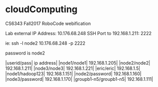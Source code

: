 # cloudComputing
CS6343 Fall2017 RoboCode webification

Lab external IP Address: 10.176.68.248
SSH Port to 192.168.1.211: 2222

ie: ssh -l node2 10.176.68.248 -p 2222

password is node2

|userid/pass| ip address|
|node1/node1| 192.168.1.205|
|node2/node2| 192.168.1.211|
|node3/node3| 192.168.1.221|
|eric/eric| 192.168.1.5|
|node1/hadoop123| 192.168.1.151|
|node2/password| 192.168.1.160|
|node3/password| 192.168.1.170|
|groupb1-n5/groupb1-n5| 192.168.1.111|
